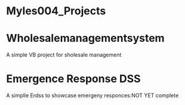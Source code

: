 # Myles004_Projects
# Wholesalemanagementsystem
A simple VB project for sholesale management

# Emergence Response DSS
A simplle Erdss to showcase emergeny responces:NOT YET complete
